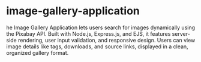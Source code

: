 # image-gallery-application
he Image Gallery Application lets users search for images dynamically using the Pixabay API. Built with Node.js, Express.js, and EJS, it features server-side rendering, user input validation, and responsive design. Users can view image details like tags, downloads, and source links, displayed in a clean, organized gallery format.
